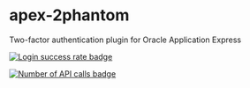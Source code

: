 apex-2phantom
=============

Two-factor authentication plugin for Oracle Application Express

[![Login success rate badge](https://apex.oracle.com/pls/apex/navratil/svg/simulator/Logins)](https://apex.oracle.com/pls/apex/navratil/svg/simulator/Logins)

[![Number of API calls badge](https://apex.oracle.com/pls/apex/navratil/svg/counter)](https://apex.oracle.com/pls/apex/navratil/svg/counter)
